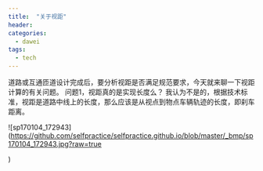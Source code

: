 ```yaml
---
title:  "关于视距"
header:
categories:
  - dawei
tags:
  - tech
---
```


道路或互通匝道设计完成后，要分析视距是否满足规范要求，今天就来聊一下视距计算的有关问题。
问题1，视距真的是实现长度么？
我认为不是的，根据技术标准，视距是道路中线上的长度，那么应该是从视点到物点车辆轨迹的长度，即刹车距离。

 ![sp170104_172943](https://github.com/selfpractice/selfpractice.github.io/blob/master/_bmp/sp170104_172943.jpg?raw=true

 )